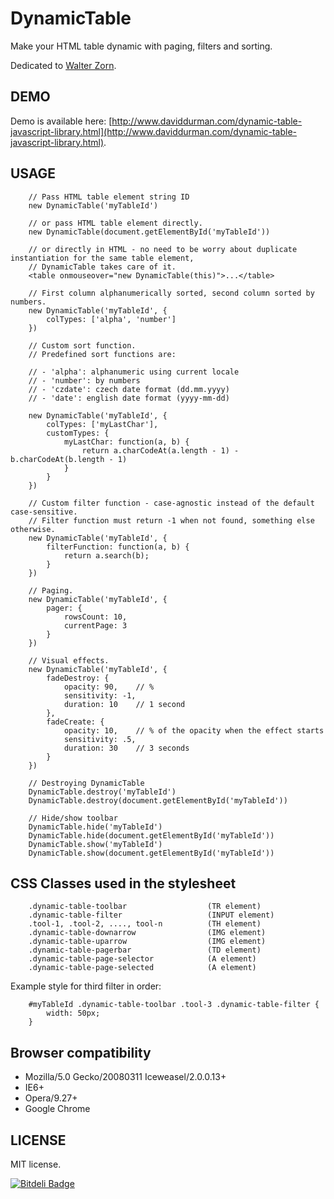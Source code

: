 DynamicTable
============

Make your HTML table dynamic with paging, filters and sorting.

Dedicated to [Walter Zorn](http://www.walterzorn.de/en/).


DEMO
----

Demo is available here: [http://www.daviddurman.com/dynamic-table-javascript-library.html](http://www.daviddurman.com/dynamic-table-javascript-library.html).

USAGE
-----

        // Pass HTML table element string ID
        new DynamicTable('myTableId')

        // or pass HTML table element directly.
        new DynamicTable(document.getElementById('myTableId'))

        // or directly in HTML - no need to be worry about duplicate instantiation for the same table element,
        // DynamicTable takes care of it.
        <table onmouseover="new DynamicTable(this)">...</table>

        // First column alphanumerically sorted, second column sorted by numbers.
        new DynamicTable('myTableId', {
            colTypes: ['alpha', 'number']
        })

        // Custom sort function.
        // Predefined sort functions are: 

        // - 'alpha': alphanumeric using current locale
        // - 'number': by numbers
        // - 'czdate': czech date format (dd.mm.yyyy)
        // - 'date': english date format (yyyy-mm-dd)

        new DynamicTable('myTableId', {
            colTypes: ['myLastChar'],
            customTypes: {
                myLastChar: function(a, b) {
                    return a.charCodeAt(a.length - 1) - b.charCodeAt(b.length - 1)
                }
            }
        })

        // Custom filter function - case-agnostic instead of the default case-sensitive.
        // Filter function must return -1 when not found, something else otherwise.
        new DynamicTable('myTableId', {
            filterFunction: function(a, b) {
                return a.search(b);
            }
        })

        // Paging.
        new DynamicTable('myTableId', {
            pager: {
                rowsCount: 10,
                currentPage: 3
            }
        })

        // Visual effects.
        new DynamicTable('myTableId', {
            fadeDestroy: {
                opacity: 90,    // %
                sensitivity: -1,
                duration: 10    // 1 second
            },
            fadeCreate: {
                opacity: 10,    // % of the opacity when the effect starts
                sensitivity: .5,
                duration: 30    // 3 seconds
            }
        })

        // Destroying DynamicTable
        DynamicTable.destroy('myTableId')
        DynamicTable.destroy(document.getElementById('myTableId'))

        // Hide/show toolbar
        DynamicTable.hide('myTableId')
        DynamicTable.hide(document.getElementById('myTableId'))
        DynamicTable.show('myTableId')
        DynamicTable.show(document.getElementById('myTableId'))


CSS Classes used in the stylesheet
----------------------------------

        .dynamic-table-toolbar                  (TR element)
        .dynamic-table-filter                   (INPUT element)
        .tool-1, .tool-2, ...., tool-n          (TH element)
        .dynamic-table-downarrow                (IMG element)
        .dynamic-table-uparrow                  (IMG element)
        .dynamic-table-pagerbar                 (TD element)
        .dynamic-table-page-selector            (A element)
        .dynamic-table-page-selected            (A element)

Example style for third filter in order:

        #myTableId .dynamic-table-toolbar .tool-3 .dynamic-table-filter {
            width: 50px;
        }


Browser compatibility
---------------------

- Mozilla/5.0 Gecko/20080311 Iceweasel/2.0.0.13+
- IE6+
- Opera/9.27+
- Google Chrome


LICENSE
-------

MIT license.



[![Bitdeli Badge](https://d2weczhvl823v0.cloudfront.net/DavidDurman/dynamictable/trend.png)](https://bitdeli.com/free "Bitdeli Badge")

